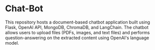 # Chat-Bot
This repository hosts a document-based chatbot application built using Flask, OpenAI API, MongoDB, ChromaDB, and LangChain. The chatbot allows users to upload files (PDFs, images, and text files) and performs question-answering on the extracted content using OpenAI's language model.
